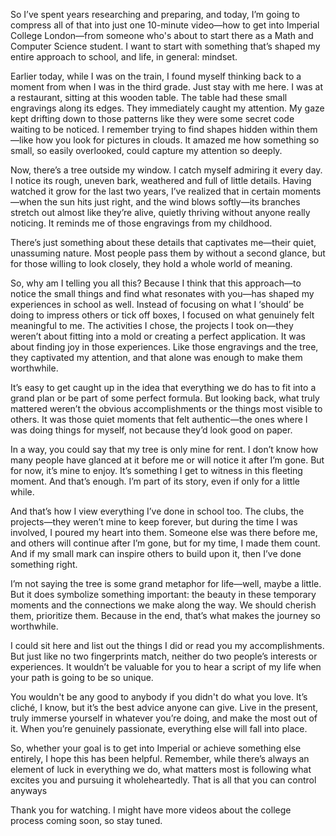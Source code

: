 So I’ve spent years researching and preparing, and today, I’m going to compress all of that into just one 10-minute
video—how to get into Imperial College London—from someone who's about to start there as a Math and Computer Science
student. I want to start with something that’s shaped my entire approach to school, and life, in general: mindset.

Earlier today, while I was on the train, I found myself thinking back to a moment from when I was in the third grade.
Just stay with me here. I was at a restaurant, sitting at this wooden table. The table had these small engravings along
its edges. They immediately caught my attention. My gaze kept drifting down to those patterns like they were some secret
code waiting to be noticed. I remember trying to find shapes hidden within them—like how you look for pictures in
clouds. It amazed me how something so small, so easily overlooked, could capture my attention so deeply.

Now, there’s a tree outside my window. I catch myself admiring it every day. I notice its rough, uneven bark, weathered
and full of little details. Having watched it grow for the last two years, I’ve realized that in certain moments—when
the sun hits just right, and the wind blows softly—its branches stretch out almost like they’re alive, quietly thriving
without anyone really noticing. It reminds me of those engravings from my childhood.

There’s just something about these details that captivates me—their quiet, unassuming nature. Most people pass them by
without a second glance, but for those willing to look closely, they hold a whole world of meaning.

So, why am I telling you all this? Because I think that this approach—to notice the small things and find what resonates
with you—has shaped my experiences in school as well. Instead of focusing on what I ‘should’ be doing to impress others
or tick off boxes, I focused on what genuinely felt meaningful to me. The activities I chose, the projects I took
on—they weren’t about fitting into a mold or creating a perfect application. It was about finding joy in those
experiences. Like those engravings and the tree, they captivated my attention, and that alone was enough to make them
worthwhile.

It’s easy to get caught up in the idea that everything we do has to fit into a grand plan or be part of some perfect
formula. But looking back, what truly mattered weren’t the obvious accomplishments or the things most visible to others.
It was those quiet moments that felt authentic—the ones where I was doing things for myself, not because they’d look
good on paper.

In a way, you could say that my tree is only mine for rent. I don’t know how many people have glanced at it before me or
will notice it after I’m gone. But for now, it’s mine to enjoy. It’s something I get to witness in this fleeting moment.
And that’s enough. I’m part of its story, even if only for a little while.

And that’s how I view everything I’ve done in school too. The clubs, the projects—they weren’t mine to keep forever, but
during the time I was involved, I poured my heart into them. Someone else was there before me, and others will continue
after I’m gone, but for my time, I made them count. And if my small mark can inspire others to build upon it, then I’ve
done something right.

I’m not saying the tree is some grand metaphor for life—well, maybe a little. But it does symbolize something important:
the beauty in these temporary moments and the connections we make along the way. We should cherish them, prioritize
them. Because in the end, that’s what makes the journey so worthwhile.

I could sit here and list out the things I did or read you my accomplishments. But just like no two fingerprints match,
neither do two people’s interests or experiences. It wouldn’t be valuable for you to hear a script of my life when your
path is going to be so unique.

You wouldn't be any good to anybody if you didn't do what you love. It’s cliché, I know, but it’s the best advice anyone
can give. Live in the present, truly immerse yourself in whatever you’re doing, and make the most out of it. When you’re
genuinely passionate, everything else will fall into place.

So, whether your goal is to get into Imperial or achieve something else entirely, I hope this has been helpful.
Remember, while there’s always an element of luck in everything we do, what matters most is following what excites you
and pursuing it wholeheartedly. That is all that you can control anyways

Thank you for watching.  I might have more videos about the college process coming soon, so stay tuned.
